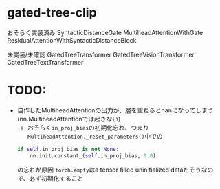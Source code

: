 # gated-tree-clip

おそらく実装済み
SyntacticDistanceGate
MultiheadAttentionWithGate
ResidualAttentionWithSyntacticDistanceBlock


未実装/未確認
GatedTreeTransformer
GatedTreeVisionTransformer
GatedTreeTextTransformer


# TODO:
- 自作したMultiheadAttentionの出力が、層を重ねるとnanになってしまう (nn.MultiheadAttentionでは起きない)
    - おそらく`in_proj_bias`の初期化忘れ、つまり`MultiheadAttention._reset_parameters()`中での
    ```python
    if self.in_proj_bias is not None:
        nn.init.constant_(self.in_proj_bias, 0.0)
    ```
    の忘れが原因
    `torch.empty`はa tensor filled uninitialized dataだそうなので、必ず初期化すること

